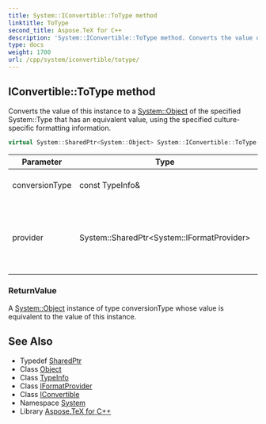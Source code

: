 ```yaml
---
title: System::IConvertible::ToType method
linktitle: ToType
second_title: Aspose.TeX for C++
description: 'System::IConvertible::ToType method. Converts the value of this instance to a System::Object of the specified System::Type that has an equivalent value, using the specified culture-specific formatting information in C++.'
type: docs
weight: 1700
url: /cpp/system/iconvertible/totype/
---
```

## IConvertible::ToType method


Converts the value of this instance to a [System::Object](../../object/) of the specified System::Type that has an equivalent value, using the specified culture-specific formatting information.

```cpp
virtual System::SharedPtr<System::Object> System::IConvertible::ToType(const TypeInfo &conversionType, System::SharedPtr<System::IFormatProvider> provider)=0
```


| Parameter | Type | Description |
| --- | --- | --- |
| conversionType | const TypeInfo\& | The System::Type to which the value of this instance is converted. |
| provider | System::SharedPtr\<System::IFormatProvider\> | A [System::IFormatProvider](../../iformatprovider/) interface implementation that supplies culture-specific formatting information. |

### ReturnValue

A [System::Object](../../object/) instance of type conversionType whose value is equivalent to the value of this instance.

## See Also

* Typedef [SharedPtr](../../sharedptr/)
* Class [Object](../../object/)
* Class [TypeInfo](../../typeinfo/)
* Class [IFormatProvider](../../iformatprovider/)
* Class [IConvertible](../)
* Namespace [System](../../)
* Library [Aspose.TeX for C++](../../../)

